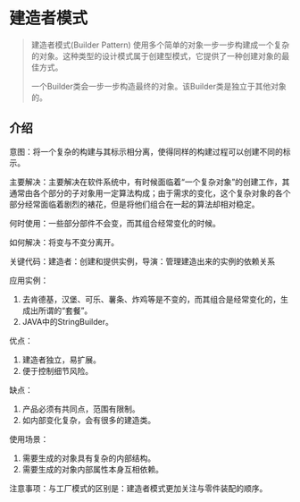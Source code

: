 # 建造者模式

> 建造者模式(Builder Pattern) 使用多个简单的对象一步一步构建成一个复杂的对象。这种类型的设计模式属于创建型模式，它提供了一种创建对象的最佳方式。
> 
> 一个Builder类会一步一步构造最终的对象。该Builder类是独立于其他对象的。

## 介绍

意图：将一个复杂的构建与其标示相分离，使得同样的构建过程可以创建不同的标示。

主要解决：主要解决在软件系统中，有时候面临着“一个复杂对象”的创建工作，其通常由各个部分的子对象用一定算法构成；由于需求的变化，这个复杂对象的各个部分经常面临着剧烈的裱花，但是将他们组合在一起的算法却相对稳定。

何时使用：一些部分部件不会变，而其组合经常变化的时候。

如何解决：将变与不变分离开。

关键代码：建造者：创建和提供实例，导演：管理建造出来的实例的依赖关系

应用实例：

1. 去肯德基，汉堡、可乐、薯条、炸鸡等是不变的，而其组合是经常变化的，生成出所谓的“套餐”。
2. JAVA中的StringBuilder。

优点：

1. 建造者独立，易扩展。
2. 便于控制细节风险。

缺点：

1. 产品必须有共同点，范围有限制。
2. 如内部变化复杂，会有很多的建造类。

使用场景：

1. 需要生成的对象具有复杂的内部结构。
2. 需要生成的对象内部属性本身互相依赖。

注意事项：与工厂模式的区别是：建造者模式更加关注与零件装配的顺序。